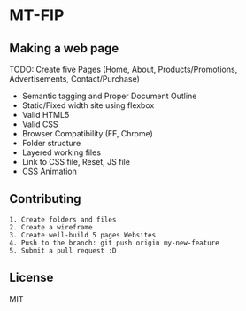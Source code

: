 # MT-FIP

## Making a web page
TODO: Create five Pages (Home, About, Products/Promotions, Advertisements, Contact/Purchase)

- Semantic tagging and Proper Document Outline
- Static/Fixed width site using flexbox
- Valid HTML5
- Valid CSS
- Browser Compatibility (FF, Chrome)
- Folder structure
- Layered working files
- Link to CSS file, Reset, JS file
- CSS Animation


## Contributing

    1. Create folders and files
    2. Create a wireframe
    3. Create well-build 5 pages Websites
    4. Push to the branch: git push origin my-new-feature
    5. Submit a pull request :D

## License
MIT
